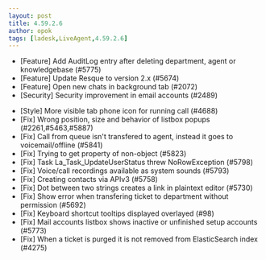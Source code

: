 ```yaml
---
layout: post
title: 4.59.2.6
author: opok
tags: [ladesk,LiveAgent,4.59.2.6]
---
```


- [Feature] Add AuditLog entry after deleting department, agent or knowledgebase (#5775)
- [Feature] Update Resque to version 2.x (#5674)
- [Feature] Open new chats in background tab (#2072)
- [Security] Security improvement in email accounts (#2489)

<!--more--> 

- [Style] More visible tab phone icon for running call (#4688)
- [Fix] Wrong position, size and behavior of listbox popups (#2261,#5463,#5887)
- [Fix] Call from queue isn't transfered to agent, instead it goes to voicemail/offline (#5841)
- [Fix] Trying to get property of non-object (#5823)
- [Fix] Task La_Task_UpdateUserStatus threw NoRowException (#5798)
- [Fix] Voice/call recordings available as system sounds (#5793)
- [Fix] Creating contacts via APIv3 (#5758)
- [Fix] Dot between two strings creates a link in plaintext editor (#5730)
- [Fix] Show error when transfering ticket to department without permission (#5692)
- [Fix] Keyboard shortcut tooltips displayed overlayed (#98)
- [Fix] Mail accounts listbox shows inactive or unfinished setup accounts (#5773)
- [Fix] When a ticket is purged it is not removed from ElasticSearch index (#4275)
